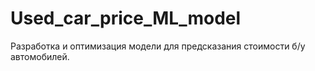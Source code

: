 # Used_car_price_ML_model
Разработка и оптимизация модели для предсказания стоимости б/у автомобилей.
